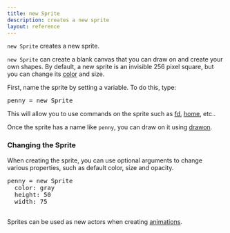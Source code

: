 ```yaml
---
title: new Sprite
description: creates a new sprite
layout: reference
---
```


`new Sprite` creates a new sprite.

`new Sprite` can create a blank canvas that you can draw on and create your own shapes. By default, a new sprite is an invisible 256 pixel square, but you can change its [color](colors.html) and size. 

First, name the sprite by setting a variable. To do this, type: 

<pre class="jumbo">
<span data-dfnup="any string">penny</span> = new Sprite
</pre>

This will allow you to use commands on the sprite such as [fd](fd.html), [home](home.html), etc.. 

Once the sprite has a name like `penny`, you can draw on it using [drawon](drawon.html).

<!--- drawon explanation -->

### Changing the Sprite

When creating the sprite, you can use optional arguments to change various properties, such as default color, size and opacity.

<pre class="jumbo">
penny = new Sprite
<span data-dfnright="size and color"
>  color: gray
  height: 50
  width: 75
</span>
</pre>

<script type="demo">
penny = null
setup ->
  remove penny
demo ->
  penny = new Sprite 
    color: gray
    height: 50
    width: 75
</script>

Sprites can be used as new actors when creating [animations](animation.html). 
